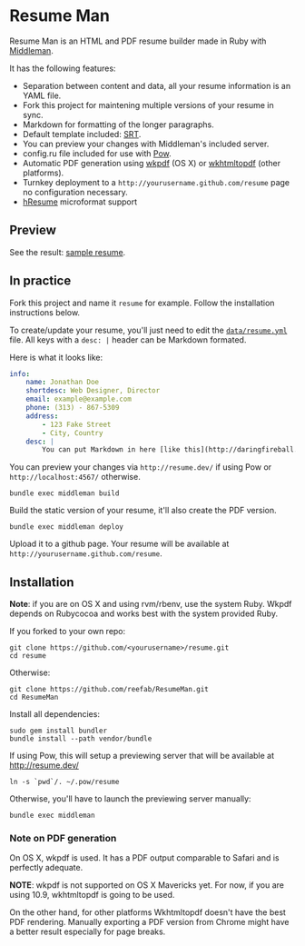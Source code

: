 # Resume Man

Resume Man is an HTML and PDF resume builder made in Ruby with [Middleman](http://middlemanapp.com/).

It has the following features:

 * Separation between content and data, all your resume information is an YAML
   file.
 * Fork this project for maintening multiple versions of your resume in sync.
 * Markdown for formatting of the longer paragraphs.
 * Default template included: [SRT](http://sampleresumetemplate.net/).
 * You can preview your changes with Middleman's included server.
 * config.ru file included for use with [Pow](http://pow.cx).
 * Automatic PDF generation using [wkpdf](http://plessl.github.io/wkpdf/) (OS X) or  [wkhtmltopdf](http://code.google.com/p/wkhtmltopdf/) (other platforms).
 * Turnkey deployment to a `http://yourusername.github.com/resume` page no configuration necessary. 
 * [hResume](http://microformats.org/wiki/hResume) microformat support

## Preview

See the result: [sample resume](http://reefab.github.com/ResumeMan/).

## In practice

Fork this project and name it `resume` for example. 
Follow the installation instructions below.

To create/update your resume, you'll just need to edit the [`data/resume.yml`](https://github.com/reefab/ResumeMan/blob/master/data/resume.yml) file.
All keys with a `desc: |` header can be Markdown formated.

Here is what it looks like:

```yaml
info:
    name: Jonathan Doe
    shortdesc: Web Designer, Director
    email: example@example.com
    phone: (313) - 867-5309
    address:
        - 123 Fake Street
        - City, Country
    desc: |
        You can put Markdown in here [like this](http://daringfireball.net/projects/markdown/).
```

You can preview your changes via `http://resume.dev/` if using Pow or `http://localhost:4567/` otherwise.

    bundle exec middleman build

Build the static version of your resume, it'll also create the PDF version.

    bundle exec middleman deploy

Upload it to a github page. Your resume will be available at `http://yourusername.github.com/resume`.

## Installation

**Note**: if you are on OS X and using rvm/rbenv, use the system Ruby. Wkpdf depends on Rubycocoa and works best with the system provided Ruby.

If you forked to your own repo:

    git clone https://github.com/<yourusername>/resume.git
    cd resume

Otherwise:

    git clone https://github.com/reefab/ResumeMan.git
    cd ResumeMan

Install all dependencies:

    sudo gem install bundler
    bundle install --path vendor/bundle

If using Pow, this will setup a previewing server that will be available at
http://resume.dev/

    ln -s `pwd`/. ~/.pow/resume

Otherwise, you'll have to launch the previewing server manually:

    bundle exec middleman

### Note on PDF generation

On OS X, wkpdf is used. It has a PDF output comparable to Safari and is perfectly adequate.

**NOTE**: wkpdf is not supported on OS X Mavericks yet. For now, if you are
using 10.9, wkhtmltopdf is going to be used.

On the other hand, for other platforms Wkhtmltopdf doesn't have the best PDF rendering. Manually exporting a PDF version from Chrome might have a better result
especially for page breaks.
